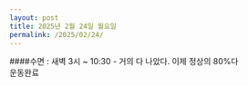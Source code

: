 ```yaml
---
layout: post
title: 2025년 2월 24일 월요일
permalink: /2025/02/24/
---
```

####수면 : 새벽 3시 ~ 10:30 - 거의 다 나았다. 이제 정상의 80%다<br/>
운동완료